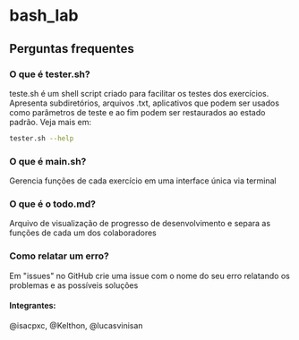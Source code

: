 # bash_lab

## Perguntas frequentes

### O que é tester.sh? 

teste.sh é um shell script criado para facilitar os testes dos exercícios. Apresenta subdiretórios, arquivos .txt, aplicativos que podem ser usados como parâmetros de teste e ao fim podem ser restaurados ao estado padrão.
Veja mais em: 

``` sh
tester.sh --help
```

### O que é main.sh?
    
Gerencia funções de cada exercício em uma interface única via terminal

### O que é o todo.md?

Arquivo de visualização de progresso de desenvolvimento e separa as funções de cada um dos colaboradores

### Como relatar um erro?

Em "issues" no GitHub crie uma issue com o nome do seu erro relatando os problemas e as possíveis soluções    


#### Integrantes:

@isacpxc, @Kelthon, @lucasvinisan 
